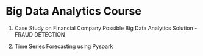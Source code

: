 # Big Data Analytics Course

1. Case Study on Financial Company Possible Big Data Analytics Solution - FRAUD DETECTION


2. Time Series Forecasting using Pyspark
